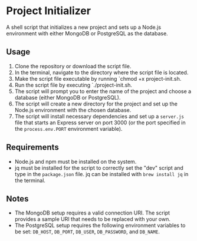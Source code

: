 # Project Initializer
A shell script that initializes a new project and sets up a Node.js environment with either MongoDB or PostgreSQL as the database.

## Usage
1. Clone the repository or download the script file.
2. In the terminal, navigate to the directory where the script file is located.
3. Make the script file executable by running `chmod +x project-init.sh.
4. Run the script file by executing `./project-init.sh.
5. The script will prompt you to enter the name of the project and choose a database (either MongoDB or PostgreSQL).
6. The script will create a new directory for the project and set up the Node.js environment with the chosen database.
7. The script will install necessary dependencies and set up a `server.js` file that starts an Express server on port 3000 (or the port specified in the `process.env.PORT` environment variable).

## Requirements
- Node.js and npm must be installed on the system.
- jq must be installed for the script to correctly set the "dev" script and type in the `package.json` file. jq can be installed with `brew install jq` in the terminal.

## Notes
- The MongoDB setup requires a valid connection URI. The script provides a sample URI that needs to be replaced with your own.
- The PostgreSQL setup requires the following environment variables to be set: `DB_HOST`, `DB_PORT`, `DB_USER`, `DB_PASSWORD`, and `DB_NAME`.
